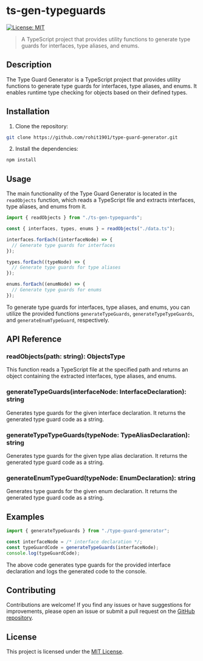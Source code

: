 # ts-gen-typeguards

[![License: MIT](https://img.shields.io/badge/License-MIT-yellow.svg)](https://opensource.org/licenses/MIT)

> A TypeScript project that provides utility functions to generate type guards for interfaces, type aliases, and enums.

## Description

The Type Guard Generator is a TypeScript project that provides utility functions to generate type guards for interfaces, type aliases, and enums. It enables runtime type checking for objects based on their defined types.

## Installation

1. Clone the repository:

```bash
git clone https://github.com/rohit1901/type-guard-generator.git
```

2. Install the dependencies:

```bash
npm install
```

## Usage

The main functionality of the Type Guard Generator is located in the `readObjects` function, which reads a TypeScript file and extracts interfaces, type aliases, and enums from it.

```typescript
import { readObjects } from "./ts-gen-typeguards";

const { interfaces, types, enums } = readObjects("./data.ts");

interfaces.forEach((interfaceNode) => {
  // Generate type guards for interfaces
});

types.forEach((typeNode) => {
  // Generate type guards for type aliases
});

enums.forEach((enumNode) => {
  // Generate type guards for enums
});
```

To generate type guards for interfaces, type aliases, and enums, you can utilize the provided functions `generateTypeGuards`, `generateTypeTypeGuards`, and `generateEnumTypeGuard`, respectively.

## API Reference

### readObjects(path: string): ObjectsType

This function reads a TypeScript file at the specified path and returns an object containing the extracted interfaces, type aliases, and enums.

### generateTypeGuards(interfaceNode: InterfaceDeclaration): string

Generates type guards for the given interface declaration. It returns the generated type guard code as a string.

### generateTypeTypeGuards(typeNode: TypeAliasDeclaration): string

Generates type guards for the given type alias declaration. It returns the generated type guard code as a string.

### generateEnumTypeGuard(typeNode: EnumDeclaration): string

Generates type guards for the given enum declaration. It returns the generated type guard code as a string.

## Examples

```typescript
import { generateTypeGuards } from "./type-guard-generator";

const interfaceNode = /* interface declaration */;
const typeGuardCode = generateTypeGuards(interfaceNode);
console.log(typeGuardCode);
```

The above code generates type guards for the provided interface declaration and logs the generated code to the console.

## Contributing

Contributions are welcome! If you find any issues or have suggestions for improvements, please open an issue or submit a pull request on the [GitHub repository](https://github.com/your-username/type-guard-generator).

## License

This project is licensed under the [MIT License](https://opensource.org/licenses/MIT).